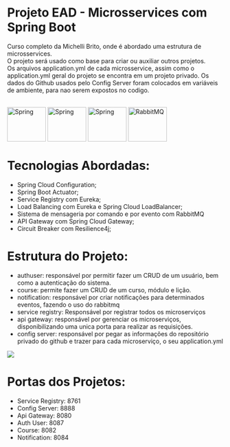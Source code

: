 # Projeto EAD - Microsservices com Spring Boot
Curso completo da Michelli Brito, onde é abordado uma estrutura de microsservices. </br>
O projeto será usado como base para criar ou auxiliar outros projetos. </br>
Os arquivos application.yml de cada microsservice, assim como o application.yml geral do projeto se encontra em um projeto privado. 
Os dados do Github usados pelo Config Server foram colocados em variáveis de ambiente, para nao serem expostos no codigo.


<div style="display: inline_block"><br>
  <img align="center" alt="Spring" height="80" width="90" src="https://cdn.jsdelivr.net/gh/devicons/devicon/icons/spring/spring-original.svg" />  
  <img align="center" alt="Spring" height="80" width="90" src="https://huongdanjava.com/wp-content/uploads/2019/08/spring-security.png" />   
  <img align="center" alt="Spring" height="80" width="90" src="https://cdn.jsdelivr.net/gh/devicons/devicon/icons/postgresql/postgresql-original.svg" />   
  <!-- <img align="center" alt="Docker" height="80" width="90" src="https://cdn.jsdelivr.net/gh/devicons/devicon/icons/docker/docker-original.svg" /> -->
  <img align="center" alt="RabbitMQ" height="80" width="90" src="https://www.vectorlogo.zone/logos/rabbitmq/rabbitmq-icon.svg" />  
  <!-- <img align="center" alt="Linux" height="80" width="90" src="https://cdn.jsdelivr.net/gh/devicons/devicon/icons/linux/linux-original.svg" /> -->
  <!-- <img align="center" alt="Github Actions" height="80" width="90" src="https://cdn.jsdelivr.net/gh/devicons/devicon/icons/github/github-original-wordmark.svg" /> -->
</div>

# Tecnologias Abordadas:

- Spring Cloud Configuration;
- Spring Boot Actuator;
- Service Registry com Eureka;
- Load Balancing com Eureka e Spring Cloud LoadBalancer;
- Sistema de mensageria por comando e por evento com RabbitMQ
- API Gateway com Spring Cloud Gateway;
- Circuit Breaker com Resilience4j;

# Estrutura do Projeto:

- authuser: responsável por permitir fazer um CRUD de um usuário, bem como a autenticação do sistema.
- course: permite fazer um CRUD de um curso, módulo e lição.
- notification: responsável por criar notificações para determinados eventos, fazendo o uso do rabbitmq
- service registry: Responsável por registrar todos os microserviços
- api gateway: responsável por gerenciar os microserviços, disponibilizando uma unica porta para realizar as requisições.
- config server: responsável por pegar as informações do repositório privado do github e trazer para cada microserviço, o seu application.yml

<img align="center" src="https://i.imgur.com/2cgOkU5.png" />


# Portas dos Projetos:
- Service Registry: 8761
- Config Server: 8888
- Api Gateway: 8080
- Auth User: 8087
- Course: 8082 
- Notification: 8084

